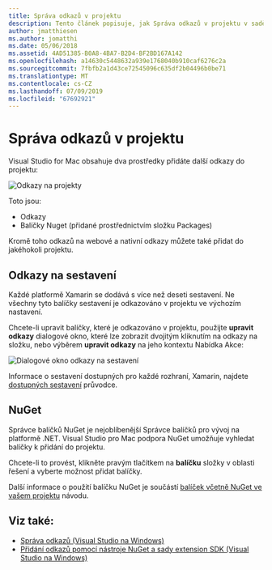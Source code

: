 ```yaml
---
title: Správa odkazů v projektu
description: Tento článek popisuje, jak Správa odkazů v projektu v sadě Visual Studio pro Mac
author: jmatthiesen
ms.author: jomatthi
ms.date: 05/06/2018
ms.assetid: 4AD51385-B0A8-4BA7-B2D4-BF2BD167A142
ms.openlocfilehash: a14630c5448632a939e1768040b910caf6276c2a
ms.sourcegitcommit: 7fbfb2a1d43ce72545096c635df2b04496b0be71
ms.translationtype: MT
ms.contentlocale: cs-CZ
ms.lasthandoff: 07/09/2019
ms.locfileid: "67692921"
---
```

# <a name="managing-references-in-a-project"></a>Správa odkazů v projektu

Visual Studio for Mac obsahuje dva prostředky přidáte další odkazy do projektu:

![Odkazy na projekty](media/projects-and-solutions-image10.png)

Toto jsou:

* Odkazy
* Balíčky Nuget (přidané prostřednictvím složku Packages)

Kromě toho odkazů na webové a nativní odkazy můžete také přidat do jakéhokoli projektu.

## <a name="assembly-references"></a>Odkazy na sestavení

Každé platformě Xamarin se dodává s více než deseti sestavení. Ne všechny tyto balíčky sestavení je odkazováno v projektu ve výchozím nastavení.

Chcete-li upravit balíčky, které je odkazováno v projektu, použijte **upravit odkazy** dialogové okno, které lze zobrazit dvojitým kliknutím na odkazy na složku, nebo výběrem **upravit odkazy** na jeho kontextu Nabídka Akce:

![Dialogové okno odkazy na sestavení](media/projects-and-solutions-image11.png)

Informace o sestavení dostupných pro každé rozhraní, Xamarin, najdete [dostupných sestavení](https://developer.xamarin.com/guides/cross-platform/advanced/available-assemblies/) průvodce.

## <a name="nuget"></a>NuGet

Správce balíčků NuGet je nejoblíbenější Správce balíčků pro vývoj na platformě .NET. Visual Studio pro Mac podpora NuGet umožňuje vyhledat balíčky k přidání do projektu.

Chcete-li to provést, klikněte pravým tlačítkem na **balíčku** složky v oblasti řešení a vyberte možnost přidat balíčky.

Další informace o použití balíčku NuGet je součástí [balíček včetně NuGet ve vašem projektu](nuget-walkthrough.md) návodu.

## <a name="see-also"></a>Viz také:

- [Správa odkazů (Visual Studio na Windows)](/visualstudio/ide/managing-references-in-a-project)
- [Přidání odkazů pomocí nástroje NuGet a sady extension SDK (Visual Studio na Windows)](/visualstudio/ide/adding-references-using-nuget-versus-an-extension-sdk)